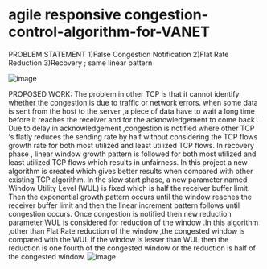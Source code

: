 # agile responsive congestion-control-algorithm-for-VANET
PROBLEM STATEMENT
  1)False Congestion Notification 
  2)Flat Rate Reduction
  3)Recovery ; same linear pattern

  ![image](https://github.com/abinaya77/congestion-control-algorithm-for-VANET/assets/106723283/4a24bfa6-9525-47dc-9fd6-d2391ee5d2f7)

  
PROPOSED WORK:
The problem in other TCP is that it cannot identify whether the congestion is due to traffic or network errors. when some data is sent from the host to the server ,a piece of data have to wait a long time before it reaches the receiver and for the acknowledgement to come back . Due to delay in acknowledgement ,congestion is notified where  other TCP ‘s flatly reduces the sending rate by half without considering the TCP flows growth rate for both most utilized and least utilized TCP flows.
In recovery phase , linear window growth pattern is followed for both most utilized and least utilized TCP flows which results in unfairness. In this project a new algorithm is created which gives better results when compared with other existing TCP algorithm.
 In the slow start phase, a new parameter named Window Utility Level (WUL) is fixed which is half the receiver buffer limit. Then the  exponential growth pattern occurs until the window reaches the receiver buffer limit and then the linear increment pattern follows until congestion occurs. Once congestion is notified then new reduction parameter WUL is considered for reduction of the window .In this algorithm ,other than Flat Rate reduction of the window ,the congested window is compared with the WUL if the window is lesser than WUL then the reduction is one fourth of the congested window or the reduction is half of the congested window.
![image](https://github.com/abinaya77/congestion-control-algorithm-for-VANET/assets/106723283/55ae7c01-014a-4450-8ac3-000387eba58e)

